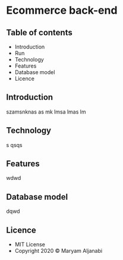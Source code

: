# Ecommerce back-end

## Table of contents

* Introduction
* Run
* Technology
* Features
* Database model
* Licence

## Introduction

szamsnknas as mk lmsa lmas  lm

## Technology

s   qsqs

## Features

wdwd

## Database model

dqwd

## Licence

* MIT License
* Copyright 2020 © Maryam Aljanabi

